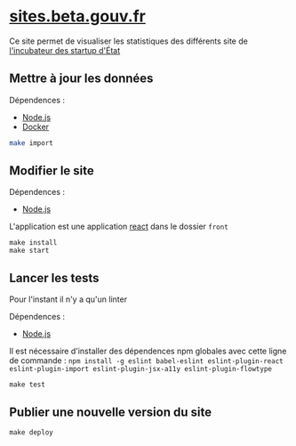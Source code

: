 # [sites.beta.gouv.fr](sites.beta.gouv.fr)

Ce site permet de visualiser les statistiques des différents site de [l'incubateur des startup d'État](http://beta.gouv.fr)

## Mettre à jour les données


Dépendences :
 * [Node.js]
 * [Docker]


```sh
make import
```
## Modifier le site

Dépendences :
 * [Node.js]

L'application est une application [react] dans le dossier `front`

```
make install
make start
```

## Lancer les tests

Pour l'instant il n'y a qu'un linter

Dépendences :
 * [Node.js]

Il est nécessaire d'installer des dépendences npm globales avec cette ligne de commande : `npm install -g eslint babel-eslint eslint-plugin-react eslint-plugin-import eslint-plugin-jsx-a11y eslint-plugin-flowtype`


```
make test
```

## Publier une nouvelle version du site

```
make deploy
```



[Node.js]: https://nodejs.org/en/
[Docker]: https://www.docker.com/
[react]: https://facebook.github.io/react/
